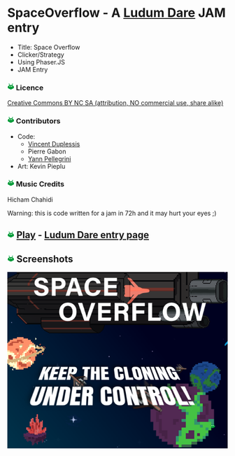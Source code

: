 # SpaceOverflow - A [Ludum Dare](https://ldjam.com/) JAM entry
* Title: Space Overflow
* Clicker/Strategy
* Using Phaser.JS
* JAM Entry


### ![alien](assets/alien.png) Licence
[Creative Commons BY NC SA (attribution, NO commercial use, share alike)](https://creativecommons.org/licenses/by-nc-sa/2.0/)

### ![alien](assets/alien.png) Contributors
* Code: 
  * [Vincent Duplessis](https://github.com/PoissonSoluble/)
  * Pierre Gabon
  * [Yann Pellegrini](https://yann-p.fr)
* Art: Kevin Pieplu

### ![alien](assets/alien.png) Music Credits
Hicham Chahidi

Warning: this is code written for a jam in 72h and it may hurt your eyes ;)

## ![alien](assets/alien.png) [Play](https://yann-p.fr/ld40) -  [Ludum Dare entry page](https://ldjam.com/events/ludum-dare/40/space-overflow)



## ![alien](assets/alien.png) Screenshots

![Preview](screens/bait.png "Preview")
